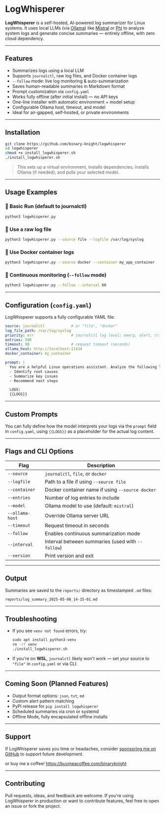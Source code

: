 # LogWhisperer

**LogWhisperer** is a self-hosted, AI-powered log summarizer for Linux systems. It uses local LLMs (via [Ollama](https://ollama.com)) like [Mistral](https://ollama.com/library/mistral) or [Phi](https://ollama.com/library/phi) to analyze system logs and generate concise summaries — entirely offline, with zero cloud dependency.

---

## Features

- Summarizes logs using a local LLM  
- Supports `journalctl`, raw log files, and Docker container logs  
- `--follow` mode: live log monitoring & auto-summarization  
- Saves human-readable summaries in Markdown format  
- Prompt customization via `config.yaml`  
- Works fully offline (after initial install) — no API keys  
- One-line installer with automatic environment + model setup  
- Configurable Ollama host, timeout, and model  
- Ideal for air-gapped, self-hosted, or private environments  

---

## Installation

```bash
git clone https://github.com/binary-knight/logwhisperer
cd logwhisperer
chmod +x install_logwhisperer.sh
./install_logwhisperer.sh
```

> This sets up a virtual environment, installs dependencies, installs Ollama (if needed), and pulls your selected model.

---

## Usage Examples

### 🔹 Basic Run (default to journalctl)

```bash
python3 logwhisperer.py
```

### 🔹 Use a raw log file

```bash
python3 logwhisperer.py --source file --logfile /var/log/syslog
```

### 🔹 Use Docker container logs

```bash
python3 logwhisperer.py --source docker --container my_app_container
```

### 🔹 Continuous monitoring (`--follow` mode)

```bash
python3 logwhisperer.py --follow --interval 60
```

---

## Configuration (`config.yaml`)

LogWhisperer supports a fully configurable YAML file:

```yaml
source: journalctl            # or "file", "docker"
log_file_path: /var/log/syslog
priority: err                 # journalctl log level: emerg, alert, crit, err, warning, etc.
entries: 500
timeout: 90                   # request timeout (seconds)
ollama_host: http://localhost:11434
docker_container: my_container

prompt: |
  You are a helpful Linux operations assistant. Analyze the following logs:
  - Identify root causes
  - Summarize key issues
  - Recommend next steps

  LOGS:
  {{LOGS}}
```

---

## Custom Prompts

You can fully define how the model interprets your logs via the `prompt` field in `config.yaml`, using `{{LOGS}}` as a placeholder for the actual log content.

---

## Flags and CLI Options

| Flag               | Description                                      |
|--------------------|--------------------------------------------------|
| `--source`         | `journalctl`, `file`, or `docker`               |
| `--logfile`        | Path to a file if using `--source file`         |
| `--container`      | Docker container name if using `--source docker`|
| `--entries`        | Number of log entries to include                |
| `--model`          | Ollama model to use (default: `mistral`)        |
| `--ollama-host`    | Override Ollama server URL                      |
| `--timeout`        | Request timeout in seconds                      |
| `--follow`         | Enables continuous summarization mode           |
| `--interval`       | Interval between summaries (used with `--follow`)|
| `--version`        | Print version and exit                          |

---

## Output

Summaries are saved to the `reports/` directory as timestamped `.md` files:

```
reports/log_summary_2025-05-08_14-15-01.md
```

---

## Troubleshooting

- If you see `venv not found` errors, try:
  ```bash
  sudo apt install python3-venv
  rm -rf venv
  ./install_logwhisperer.sh
  ```

- If you're on **WSL**, `journalctl` likely won’t work — set your source to `"file"` in `config.yaml` or via CLI.

---

## Coming Soon (Planned Features)

- Output format options: `json`, `txt`, `md`
- Custom alert pattern matching
- PyPI release for `pip install logwhisperer`
- Scheduled summaries via cron or systemd
- Offline Mode, fully encapsulated offline installs

---

## Support

If LogWhisperer saves you time or headaches, consider [sponsoring me on GitHub](https://github.com/sponsors/binary-knight) to support future development.

or buy me a coffee! https://buymeacoffee.com/binaryknight

---

## Contributing

Pull requests, ideas, and feedback are welcome. If you're using LogWhisperer in production or want to contribute features, feel free to open an issue or fork the project.
